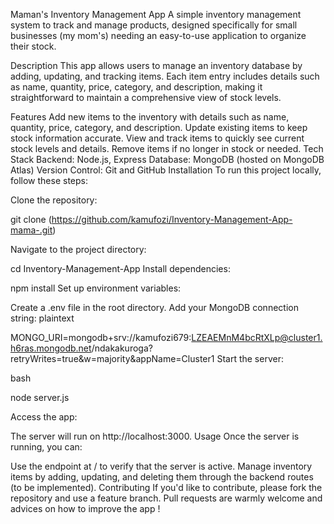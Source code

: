 Maman's Inventory Management App
A simple inventory management system to track and manage products, designed specifically for small businesses (my mom's) needing an easy-to-use application to organize their stock.

Description
This app allows users to manage an inventory database by adding, updating, and tracking items. Each item entry includes details such as name, quantity, price, category, and description, making it straightforward to maintain a comprehensive view of stock levels.

Features
Add new items to the inventory with details such as name, quantity, price, category, and description.
Update existing items to keep stock information accurate.
View and track items to quickly see current stock levels and details.
Remove items if no longer in stock or needed.
Tech Stack
Backend: Node.js, Express
Database: MongoDB (hosted on MongoDB Atlas)
Version Control: Git and GitHub
Installation
To run this project locally, follow these steps:

Clone the repository:

git clone (https://github.com/kamufozi/Inventory-Management-App-mama-.git)

Navigate to the project directory:

cd Inventory-Management-App
Install dependencies:

npm install
Set up environment variables:

Create a .env file in the root directory.
Add your MongoDB connection string:
plaintext

MONGO_URI=mongodb+srv://kamufozi679:LZEAEMnM4bcRtXLp@cluster1.h6ras.mongodb.net/ndakakuroga?retryWrites=true&w=majority&appName=Cluster1
Start the server:

bash

node server.js

Access the app:

The server will run on http://localhost:3000.
Usage
Once the server is running, you can:

Use the endpoint at / to verify that the server is active.
Manage inventory items by adding, updating, and deleting them through the backend routes (to be implemented).
Contributing
If you'd like to contribute, please fork the repository and use a feature branch. Pull requests are warmly welcome and advices on how to improve the app !
